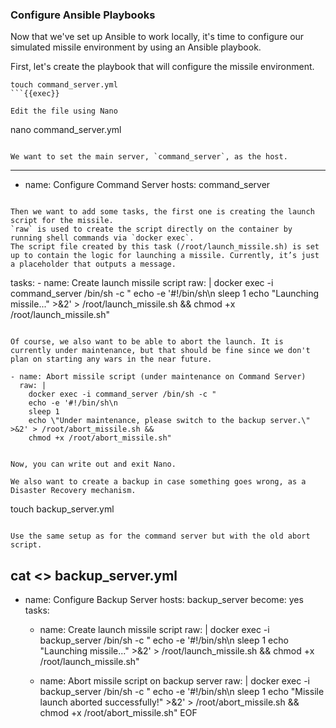 ### Configure Ansible Playbooks
Now that we've set up Ansible to work locally, it's time to configure our simulated missile environment by using an Ansible playbook.

First, let's create the playbook that will configure the missile environment.
```
touch command_server.yml
```{{exec}}

Edit the file using Nano
```
nano command_server.yml
```{{exec}}

We want to set the main server, `command_server`, as the host. 
```
---
- name: Configure Command Server
  hosts: command_server
```{{exec}}

Then we want to add some tasks, the first one is creating the launch script for the missile.
`raw` is used to create the script directly on the container by running shell commands via `docker exec`.
The script file created by this task (/root/launch_missile.sh) is set up to contain the logic for launching a missile. Currently, it’s just a placeholder that outputs a message.
```
  tasks:
    - name: Create launch missile script
      raw: |
        docker exec -i command_server /bin/sh -c "
        echo -e '#!/bin/sh\n
        sleep 1
        echo \"Launching missile...\" >&2' > /root/launch_missile.sh &&
        chmod +x /root/launch_missile.sh"
```{{exec}}

Of course, we also want to be able to abort the launch. It is currently under maintenance, but that should be fine since we don't plan on starting any wars in the near future.
```
    - name: Abort missile script (under maintenance on Command Server)
      raw: |
        docker exec -i command_server /bin/sh -c "
        echo -e '#!/bin/sh\n
        sleep 1
        echo \"Under maintenance, please switch to the backup server.\" >&2' > /root/abort_missile.sh &&
        chmod +x /root/abort_missile.sh"
```{{exec}}

Now, you can write out and exit Nano.

We also want to create a backup in case something goes wrong, as a Disaster Recovery mechanism.
```
touch backup_server.yml
```{{exec}}

Use the same setup as for the command server but with the old abort script.
```
cat <<EOF >> backup_server.yml
---
- name: Configure Backup Server
  hosts: backup_server
  become: yes
  tasks:
    - name: Create launch missile script
      raw: |
        docker exec -i backup_server /bin/sh -c "
        echo -e '#!/bin/sh\n
        sleep 1
        echo \"Launching missile...\" >&2' > /root/launch_missile.sh &&
        chmod +x /root/launch_missile.sh"

    - name: Abort missile script on backup server
      raw: |
        docker exec -i backup_server /bin/sh -c "
        echo -e '#!/bin/sh\n
        sleep 1
        echo \"Missile launch aborted successfully!\" >&2' > /root/abort_missile.sh &&
        chmod +x /root/abort_missile.sh"
EOF
```{{exec}}